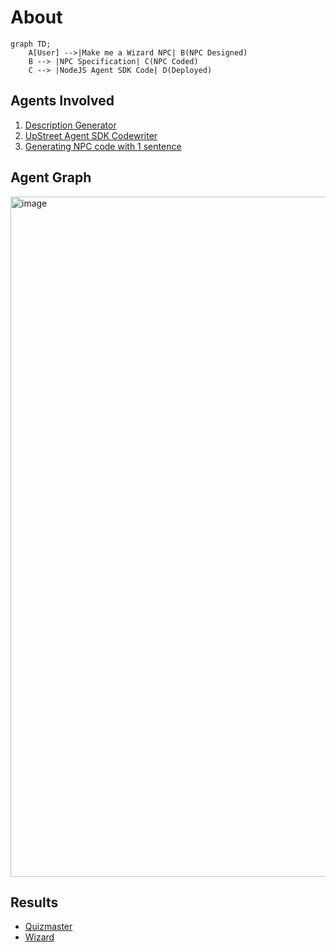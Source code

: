 # About

```mermaid
graph TD;
    A[User] -->|Make me a Wizard NPC| B(NPC Designed)
    B --> |NPC Specification| C(NPC Coded)
    C --> |NodeJS Agent SDK Code| D(Deployed)
```

## Agents Involved

1. [Description Generator](https://github.com/vinny-888/upstreet-map/wiki/NPC-Description-Generator-AI-Agent)
2. [UpStreet Agent SDK Codewriter](https://github.com/vinny-888/upstreet-map/wiki/UpStreet-AI-Agent-SDK-Creator-AI)
3. [Generating NPC code with 1 sentence](https://github.com/vinny-888/upstreet-map/wiki/Making-AI-Agents)

## Agent Graph

<img width="1088" alt="image" src="https://github.com/vinny-888/upstreet-map/assets/94944578/b50f5760-97c0-4976-a76c-071f24169b22">


## Results
- [Quizmaster](https://github.com/vinny-888/upstreet-map/wiki/Generating-an-NPC-Quest-Master)
- [Wizard](https://github.com/vinny-888/upstreet-map/wiki/Making-AI-Agents)
